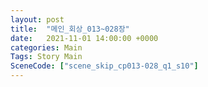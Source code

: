 ```yaml
---
layout: post
title:  "메인_회상_013~028장"
date:   2021-11-01 14:00:00 +0000
categories: Main
Tags: Story Main
SceneCode: ["scene_skip_cp013-028_q1_s10"]
---
```

